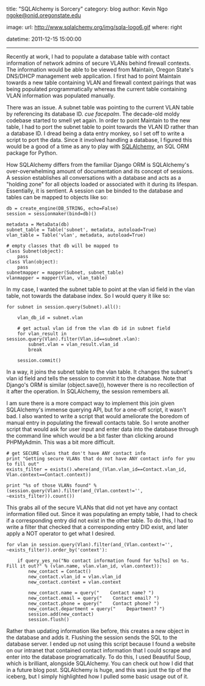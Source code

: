 title: "SQLAlchemy is Sorcery"
category: blog
author: Kevin Ngo <ngoke@onid.oregonstate.edu>

image:
    url: http://www.sqlalchemy.org/img/sqla-logo6.gif
    where: right

datetime: 2011-12-15 15:00:00

---

Recently at work, I had to populate a database table with contact information
of network admins of secure VLANs behind firewall contexts. The information
would be able to be viewed from Maintain, Oregon State's DNS/DHCP management
web application. I first had to point Maintain towards a new table containing
VLAN and firewall context pairings that was being populated programmatically
whereas the current table containing VLAN information was populated manually.

There was an issue. A subnet table was pointing to the current VLAN table by
referencing its database ID. *cue facepalm*. The decade-old moldy codebase
started to smell yet again. In order to point Maintain to the new table, I had
to port the subnet table to point towards the VLAN ID rather than a database
ID. I dread being a data entry monkey, so I set off to write a script to port
the data. Since it involved handling a database, I figured this would be a good
of a time as any to play with [SQLAlchemy](http://sqlalchemy.org), an SQL ORM
package for Python.

How SQLAlchemy differs from the familiar Django ORM is SQLAlchemy's
over-overwhelming amount of documentation and its concept of sessions. A
session establishes all conversations with a database and acts as a "holding
zone" for all objects loaded or associated with it during its lifespan.
Essentially, it is sentient. A session can be binded to the database and tables
can be mapped to objects like so:


    db = create_engine(DB_STRING, echo=False)
    session = sessionmaker(bind=db)()

    metadata = MetaData(db)
    subnet_table = Table('subnet', metadata, autoload=True)
    vlan_table = Table('vlan', metadata, autoload=True)

    # empty classes that db will be mapped to
    class Subnet(object):
        pass
    class Vlan(object):
        pass
    subnetmapper = mapper(Subnet, subnet_table)
    vlanmapper = mapper(Vlan, vlan_table)

In my case, I wanted the subnet table to point at the vlan id field in the vlan
table, not towards the database index. So I would query it like so:

    for subnet in session.query(Subnet).all():

        vlan_db_id = subnet.vlan

        # get actual vlan id from the vlan db id in subnet field
        for vlan_result in session.query(Vlan).filter(Vlan.id==subnet.vlan):
            subnet.vlan = vlan_result.vlan_id
            break

        session.commit()

In a way, it joins the subnet table to the vlan table. It changes the subnet's
vlan id field and tells the session to commit it to the database. Note that
Django's ORM is similar (object.save()), however there is no recollection of it
after the operation. In SQLAlchemy, the session remembers all.

I am sure there is a more compact way to implement this join given SQLAlchemy's
immense querying API, but for a one-off script, it wasn't bad. I also wanted to
write a script that would ameliorate the boredom of manual entry in populating
the firewall contacts table. So I wrote another script that would ask for user
input and enter data into the database through the command line which would be
a bit faster than clicking around PHPMyAdmin. This was a bit more difficult.

    # get SECURE vlans that don't have ANY contact info
    print "Getting secure VLANs that do not have ANY contact info for you to fill out"
    exists_filter = exists().where(and_(Vlan.vlan_id==Contact.vlan_id, Vlan.context==Contact.context))

    print "%s of those VLANs found" % (session.query(Vlan).filter(and_(Vlan.context!='', ~exists_filter)).count())

This grabs all of the secure VLANs that did not yet have any contact
information filled out. Since it was populating an empty table, I had to check
if a corresponding entry did not exist in the other table. To do this, I had to
write a filter that checked that a corresponding entry DID exist, and later
apply a NOT operator to get what I desired.

    for vlan in session.query(Vlan).filter(and_(Vlan.context!='', ~exists_filter)).order_by('context'):

        if query_yes_no("No contact information found for %s[%s] on %s. Fill it out?" % (vlan.name, vlan.vlan_id, vlan.context)):
            new_contact = Contact()
            new_contact.vlan_id = vlan.vlan_id
            new_contact.context = vlan.context

            new_contact.name = query("    Contact name? ")
            new_contact.email = query("    Contact email? ")
            new_contact.phone = query("    Contact phone? ")
            new_contact.department = query("    Department? ")
            session.add(new_contact)
            session.flush()

Rather than updating information like before, this creates a new object in the
database and adds it. Flushing the session sends the SQL to the database
server. I ended up not using this script because I found a website on our
intranet that contained contact information that I could scrape and enter into
the database programatically. To do this, I used Beautiful Soup, which is
brilliant, alongside SQLAlchemy. You can check out how I did that in a future
blog post. SQLAlchemy is huge, and this was just the tip of the iceberg, but I
simply highlighted how I pulled some basic usage out of it.


